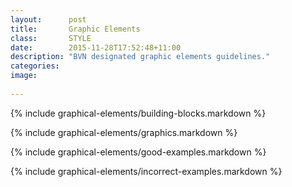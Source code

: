 ```yaml
---
layout:      post
title:       Graphic Elements
class:       STYLE
date:        2015-11-28T17:52:48+11:00
description: "BVN designated graphic elements guidelines."
categories: 
image:      
 
---
```

<section id="graphical-elements-building-blocks" markdown="1">

{% include graphical-elements/building-blocks.markdown %}

{% include graphical-elements/graphics.markdown %}

{% include graphical-elements/good-examples.markdown %}

{% include graphical-elements/incorrect-examples.markdown %}

</section>